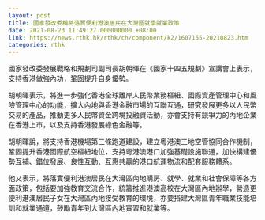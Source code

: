 ```yaml
---
layout: post
title: 國家發改委稱將落實便利港澳居民在大灣區就學就業政策
date: 2021-08-23 11:49:27.000000000 +08:00
link: https://news.rthk.hk/rthk/ch/component/k2/1607155-20210823.htm
categories: rthk
---
```


國家發改委發展戰略和規劃司副司長胡朝暉在《國家十四五規劃》宣講會上表示，支持香港做強內功，鞏固提升自身優勢。

胡朝暉表示，將進一步強化香港全球離岸人民幣業務樞紐、國際資產管理中心和風險管理中心的功能，擴大內地與香港金融市場的互聯互通，研究發展更多以人民幣交易的產品，推動更多人民幣資金跨境投融資活動，亦會支持有競爭力的內地企業在香港上市，以及支持香港發展綠色金融等。

胡朝暉說，將支持香港機場第三條跑道建設，建立粵港澳三地空管協同合作機制，鞏固提升香港國際航空樞紐地位，支持粵港澳港口加強基礎設施聯通，加快構建優勢互補、錯位發展、良性互動、互惠共贏的港口航運物流和配套服務體系。

他又表示，將落實便利港澳居民在大灣區內地購房、就學、就業和社會保障等各方面政策，包括要加強教育交流合作，統籌推進港澳高校在大灣區內地辦學，營造更便利港澳居民子女在大灣區內地接受教育的環境，亦要搭建大灣區青年職業技能培訓和就業通道，鼓勵青年到大灣區內地實習和就業等。
